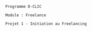     
    
    
    
    Programme D-CLIC

    Module : Freelance

    Projet 1 - Initiation au Freelancing